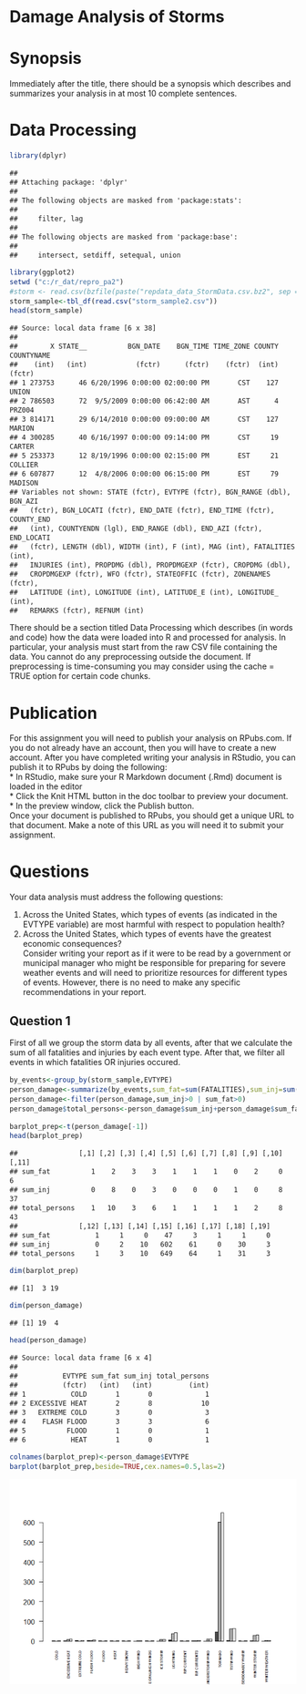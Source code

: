 # Damage Analysis of Storms
# Synopsis
Immediately after the title, there should be a synopsis which describes and summarizes your analysis in at most 10 complete sentences.

# Data Processing

```r
library(dplyr)
```

```
## 
## Attaching package: 'dplyr'
## 
## The following objects are masked from 'package:stats':
## 
##     filter, lag
## 
## The following objects are masked from 'package:base':
## 
##     intersect, setdiff, setequal, union
```

```r
library(ggplot2)
setwd ("c:/r_dat/repro_pa2")
#storm <- read.csv(bzfile(paste("repdata_data_StormData.csv.bz2", sep = "")),sep=",")
storm_sample<-tbl_df(read.csv("storm_sample2.csv"))
head(storm_sample)
```

```
## Source: local data frame [6 x 38]
## 
##        X STATE__          BGN_DATE    BGN_TIME TIME_ZONE COUNTY COUNTYNAME
##    (int)   (int)            (fctr)      (fctr)    (fctr)  (int)     (fctr)
## 1 273753      46 6/20/1996 0:00:00 02:00:00 PM       CST    127      UNION
## 2 786503      72  9/5/2009 0:00:00 06:42:00 AM       AST      4     PRZ004
## 3 814171      29 6/14/2010 0:00:00 09:00:00 AM       CST    127     MARION
## 4 300285      40 6/16/1997 0:00:00 09:14:00 PM       CST     19     CARTER
## 5 253373      12 8/19/1996 0:00:00 02:15:00 PM       EST     21    COLLIER
## 6 607877      12  4/8/2006 0:00:00 06:15:00 PM       EST     79    MADISON
## Variables not shown: STATE (fctr), EVTYPE (fctr), BGN_RANGE (dbl), BGN_AZI
##   (fctr), BGN_LOCATI (fctr), END_DATE (fctr), END_TIME (fctr), COUNTY_END
##   (int), COUNTYENDN (lgl), END_RANGE (dbl), END_AZI (fctr), END_LOCATI
##   (fctr), LENGTH (dbl), WIDTH (int), F (int), MAG (int), FATALITIES (int),
##   INJURIES (int), PROPDMG (dbl), PROPDMGEXP (fctr), CROPDMG (dbl),
##   CROPDMGEXP (fctr), WFO (fctr), STATEOFFIC (fctr), ZONENAMES (fctr),
##   LATITUDE (int), LONGITUDE (int), LATITUDE_E (int), LONGITUDE_ (int),
##   REMARKS (fctr), REFNUM (int)
```


There should be a section titled Data Processing which describes (in words and code) how the data were loaded into R and processed for analysis. In particular, your analysis must start from the raw CSV file containing the data. You cannot do any preprocessing outside the document. If preprocessing is time-consuming you may consider using the cache = TRUE option for certain code chunks.

# Publication
For this assignment you will need to publish your analysis on RPubs.com. If you do not already have an account, then you will have to create a new account. After you have completed writing your analysis in RStudio, you can publish it to RPubs by doing the following:  
    * In RStudio, make sure your R Markdown document (.Rmd) document is loaded in the editor  
    * Click the Knit HTML button in the doc toolbar to preview your document.  
    * In the preview window, click the Publish button.  
Once your document is published to RPubs, you should get a unique URL to that document. Make a note of this URL as you will need it to submit your assignment.

# Questions
Your data analysis must address the following questions:  
1. Across the United States, which types of events (as indicated in the EVTYPE variable) are most harmful with respect to population health?  
2. Across the United States, which types of events have the greatest economic consequences?  
Consider writing your report as if it were to be read by a government or municipal manager who might be responsible for preparing for severe weather events and will need to prioritize resources for different types of events. However, there is no need to make any specific recommendations in your report.
## Question 1
First of all we group the storm data by all events, after that we calculate the sum of all fatalities and injuries by each event type. After that, we filter all events in which fatalities OR injuries occured.

```r
by_events<-group_by(storm_sample,EVTYPE)
person_damage<-summarize(by_events,sum_fat=sum(FATALITIES),sum_inj=sum(INJURIES))
person_damage<-filter(person_damage,sum_inj>0 | sum_fat>0)
person_damage$total_persons<-person_damage$sum_inj+person_damage$sum_fat
```


```r
barplot_prep<-t(person_damage[-1])
head(barplot_prep)
```

```
##               [,1] [,2] [,3] [,4] [,5] [,6] [,7] [,8] [,9] [,10] [,11]
## sum_fat          1    2    3    3    1    1    1    0    2     0     6
## sum_inj          0    8    0    3    0    0    0    1    0     8    37
## total_persons    1   10    3    6    1    1    1    1    2     8    43
##               [,12] [,13] [,14] [,15] [,16] [,17] [,18] [,19]
## sum_fat           1     1     0    47     3     1     1     0
## sum_inj           0     2    10   602    61     0    30     3
## total_persons     1     3    10   649    64     1    31     3
```

```r
dim(barplot_prep)
```

```
## [1]  3 19
```

```r
dim(person_damage)
```

```
## [1] 19  4
```

```r
head(person_damage)
```

```
## Source: local data frame [6 x 4]
## 
##           EVTYPE sum_fat sum_inj total_persons
##           (fctr)   (int)   (int)         (int)
## 1           COLD       1       0             1
## 2 EXCESSIVE HEAT       2       8            10
## 3   EXTREME COLD       3       0             3
## 4    FLASH FLOOD       3       3             6
## 5          FLOOD       1       0             1
## 6           HEAT       1       0             1
```

```r
colnames(barplot_prep)<-person_damage$EVTYPE
barplot(barplot_prep,beside=TRUE,cex.names=0.5,las=2)
```

![](PA2_template_files/figure-html/unnamed-chunk-3-1.png) 



```

